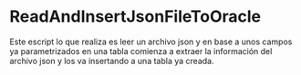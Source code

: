# ReadAndInsertJsonFileToOracle

Este escript lo que realiza es leer un archivo json y en base a unos campos ya parametrizados en una tabla comienza a extraer la
información del archivo json y los va insertando a una tabla ya creada.

